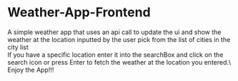 # Weather-App-Frontend
A simple weather app that uses an api call to update the ui and show the weather at the location inputted by the user pick from the list of cities in the city list\
If you have a specific location enter it into the searchBox and click on the search icon or press Enter to fetch the weather at the location you entered.\ Enjoy the App!!!
